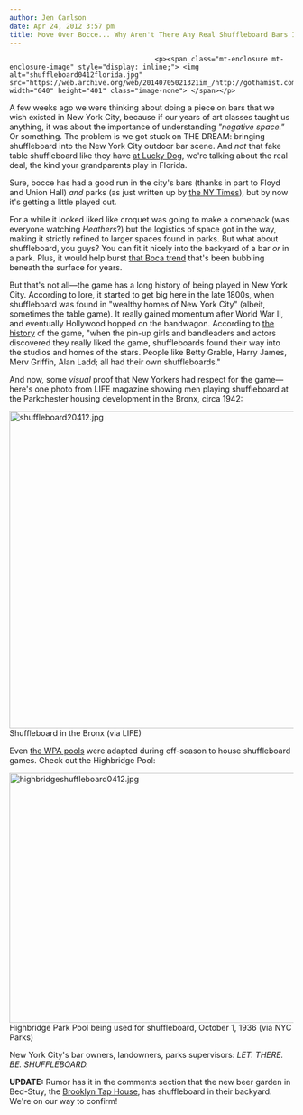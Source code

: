 ```yaml
---
author: Jen Carlson
date: Apr 24, 2012 3:57 pm
title: Move Over Bocce... Why Aren't There Any Real Shuffleboard Bars In NYC?
---
```


	
										<p><span class="mt-enclosure mt-enclosure-image" style="display: inline;"> <img alt="shuffleboard0412florida.jpg" src="https://web.archive.org/web/20140705021321im_/http://gothamist.com/attachments/arts_jen/shuffleboard0412florida.jpg" width="640" height="401" class="image-none"> </span></p>

<p>A few weeks ago we were thinking about doing a piece on bars that we wish existed in New York City, because if our years of art classes taught us anything, it was about the importance of understanding <em>&quot;negative space.&quot;</em> Or something. The problem is we got stuck on THE DREAM: bringing shuffleboard into the New York City outdoor bar scene. And <em>not</em> that fake table shuffleboard like they have <a href="https://web.archive.org/web/20140705021321/http://scshuffleboards.com/shuffleboard-in-new-york-part-one/">at Lucky Dog</a>, we&apos;re talking about the real deal, the kind your grandparents play in Florida.</p>

<p>Sure, bocce has had a good run in the city&apos;s bars (thanks in part to Floyd and Union Hall) <em>and</em> parks (as just written up by <a href="https://web.archive.org/web/20140705021321/http://www.nytimes.com/2012/04/24/nyregion/for-bocce-a-bit-of-a-crescendo-in-new-york.html?_r=1&amp;partner=rss&amp;emc=rss">the NY Times</a>), but by now it&apos;s getting a little played out. </p>

<p>For a while it looked liked like croquet was going to make a comeback (was everyone watching <em>Heathers</em>?) but the logistics of space got in the way, making it strictly refined to larger spaces found in parks. But what about shuffleboard, you guys? You can fit it nicely into the backyard of a bar <em>or</em> in a park. Plus, it would help burst <a href="https://web.archive.org/web/20140705021321/http://gothamist.com/2011/08/10/the_palms_bring_old_school_boca_to.php">that Boca trend</a> that&apos;s been bubbling beneath the surface for years.</p>

<p>But that&apos;s not all&#x2014;the game has a long history of being played in New York City. According to lore, it started to get big here in the late 1800s, when shuffleboard was found in &quot;wealthy homes of New York City&quot; (albeit, sometimes the table game). It really gained momentum after World War II, and eventually Hollywood hopped on the bandwagon. According to <a href="https://web.archive.org/web/20140705021321/http://www.shuffleboard.net/history.html">the history</a> of the game, &quot;when the pin-up girls and bandleaders and actors discovered they really liked the game, shuffleboards found their way into the studios and homes of the stars. People like Betty Grable, Harry James, Merv Griffin, Alan Ladd; all had their own shuffleboards.&quot; </p>

<p>And now, some <em>visual</em> proof that New Yorkers had respect for the game&#x2014;here&apos;s one photo from LIFE magazine showing men playing shuffleboard at the Parkchester housing development in the Bronx, circa 1942:</p>

<p><span class="mt-enclosure mt-enclosure-image" style="display: inline;"> <img alt="shuffleboard20412.jpg" src="https://web.archive.org/web/20140705021321im_/http://gothamist.com/attachments/arts_jen/shuffleboard20412.jpg" width="640" height="561" class="image-none"> </span><br>
<span class="photo_caption">Shuffleboard in the Bronx (via LIFE)</span></p>

<p>Even <a href="https://web.archive.org/web/20140705021321/http://www.nycgovparks.org/about/history/pools">the WPA pools</a> were adapted during off-season to house shuffleboard games. Check out the Highbridge Pool:</p>

<p><span class="mt-enclosure mt-enclosure-image" style="display: inline;"> <img alt="highbridgeshuffleboard0412.jpg" src="https://web.archive.org/web/20140705021321im_/http://gothamist.com/attachments/arts_jen/highbridgeshuffleboard0412.jpg" width="640" height="442" class="image-none"> </span><br>
<span class="photo_caption">Highbridge Park Pool being used for shuffleboard, October 1, 1936 (via NYC Parks)</span></p>

<p>New York City&apos;s bar owners, landowners, parks supervisors: <em>LET. THERE. BE. SHUFFLEBOARD.</em></p>

<p><strong>UPDATE:</strong> Rumor has it in the comments section that the new beer garden in Bed-Stuy, the <a href="https://web.archive.org/web/20140705021321/http://www.brooklyntaphouse.com/">Brooklyn Tap House</a>, has shuffleboard in their backyard. We&apos;re on our way to confirm!</p>					
										
									
				